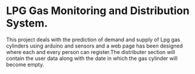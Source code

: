 # LPG Gas Monitoring and Distribution System.

This project deals with the prediction of demand and supply of Lpg gas cylinders using arduino and sensors and a web page has been designed where 
each and every person can register.The distributer section will contain the user data along with the date in which 
the gas cylinder will  become empty.
